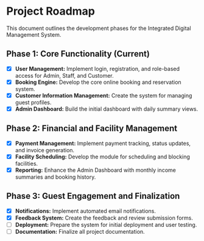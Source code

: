 # Project Roadmap

This document outlines the development phases for the Integrated Digital Management System.

## Phase 1: Core Functionality (Current)

- [x] **User Management:** Implement login, registration, and role-based access for Admin, Staff, and Customer.
- [x] **Booking Engine:** Develop the core online booking and reservation system.
- [x] **Customer Information Management:** Create the system for managing guest profiles.
- [x] **Admin Dashboard:** Build the initial dashboard with daily summary views.

## Phase 2: Financial and Facility Management

- [x] **Payment Management:** Implement payment tracking, status updates, and invoice generation.
- [x] **Facility Scheduling:** Develop the module for scheduling and blocking facilities.
- [x] **Reporting:** Enhance the Admin Dashboard with monthly income summaries and booking history.

## Phase 3: Guest Engagement and Finalization

- [x] **Notifications:** Implement automated email notifications.
- [x] **Feedback System:** Create the feedback and review submission forms.
- [ ] **Deployment:** Prepare the system for initial deployment and user testing.
- [ ] **Documentation:** Finalize all project documentation.
